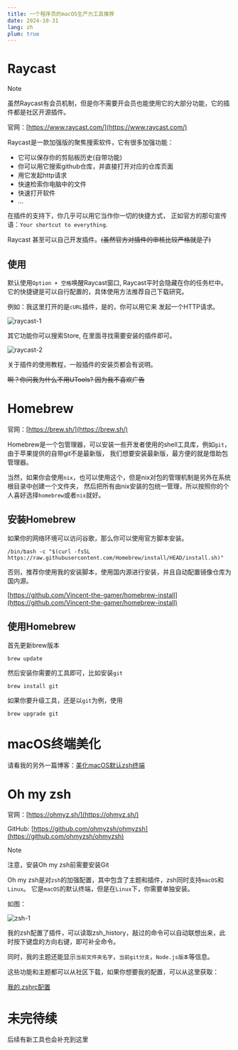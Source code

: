 ```yaml
---
title: 一个程序员的macOS生产力工具推荐
date: 2024-10-31
lang: zh
plum: true
---
```


# Raycast

> [!NOTE]
> 虽然Raycast有会员机制，但是你不需要开会员也能使用它的大部分功能，它的插件都是社区开源插件。

官网：[https://www.raycast.com/](https://www.raycast.com/)

Raycast是一款加强版的聚焦搜索软件，它有很多加强功能：

- 它可以保存你的剪贴板历史(自带功能)
- 你可以用它搜索github仓库，并直接打开对应的仓库页面
- 用它发起http请求
- 快速检索你电脑中的文件
- 快速打开软件
- ...

在插件的支持下，你几乎可以用它当作你一切的快捷方式，
正如官方的那句宣传语：`Your shortcut to everything`.

Raycast 甚至可以自己开发插件。~~(虽然官方对插件的审核比较严格就是了)~~

## 使用

默认使用`Option + 空格`唤醒Raycast窗口, Raycast平时会隐藏在你的任务栏中。
它的快捷键是可以自行配置的，具体使用方法推荐自己下载研究。

例如：我这里打开的是`cURL`插件，是的，你可以用它来
发起一个HTTP请求。

![raycast-1](/images/posts/mac-productivity/raycast-1.png)

其它功能你可以搜索Store, 在里面寻找需要安装的插件即可。

![raycast-2](/images/posts/mac-productivity/raycast-2.png)

关于插件的使用教程，一般插件的安装页都会有说明。

~~啊？你问我为什么不用UTools? 因为我不喜欢广告~~

<div pt-10 />

# Homebrew

官网：[https://brew.sh/](https://brew.sh/)

Homebrew是一个包管理器，可以安装一些开发者使用的shell工具库，例如`git`，由于苹果提供的自带git不是最新版，
我们想要安装最新版，最方便的就是借助包管理器。

当然，如果你会使用`nix`，也可以使用这个，但是nix对包的管理机制是另外在系统根目录中创建一个文件夹，
然后把所有由nix安装的包统一管理，所以按照你的个人喜好选择`homebrew`或者`nix`就好。

## 安装Homebrew

如果你的网络环境可以访问谷歌，那么你可以使用官方脚本安装。

```shell
/bin/bash -c "$(curl -fsSL https://raw.githubusercontent.com/Homebrew/install/HEAD/install.sh)"
```

否则，推荐你使用我的安装脚本，使用国内源进行安装，并且自动配置镜像仓库为国内源。

[https://github.com/Vincent-the-gamer/homebrew-install](https://github.com/Vincent-the-gamer/homebrew-install)

## 使用Homebrew

首先更新brew版本

```shell
brew update
```

然后安装你需要的工具即可，比如安装`git`

```shell
brew install git
```

如果你要升级工具，还是以`git`为例，使用
```shell
brew upgrade git
```

<div pt-10 />


# macOS终端美化

请看我的另外一篇博客：[美化macOS默认zsh终端](/posts/beautify-macOS-zsh)

<div pt-10 />

# Oh my zsh 

官网：[https://ohmyz.sh/](https://ohmyz.sh/)

GitHub: [https://github.com/ohmyzsh/ohmyzsh](https://github.com/ohmyzsh/ohmyzsh)

> [!NOTE]
> 注意，安装Oh my zsh前需要安装Git

Oh my zsh是对`zsh`的加强配置，其中包含了主题和插件，zsh同时支持`macOS`和`Linux`。
它是`macOS`的默认终端，但是在`Linux`下，你需要单独安装。

如图：

![zsh-1](/images/posts/mac-productivity/oh-my-zsh-1.png)

我的zsh配置了插件，可以读取zsh_history，敲过的命令可以自动联想出来，此时按下键盘的方向右键，即可补全命令。

同时，我的主题还能显示`当前文件夹名字`，`当前git分支`，`Node.js版本`等信息。

这些功能和主题都可以从社区下载，如果你想要我的配置，可以从这里获取：

[我的.zshrc配置](https://github.com/Vincent-the-gamer/dotfiles/blob/main/zsh/.zshrc-oh-my-zsh)

<div pt-10 />

# 未完待续

后续有新工具也会补充到这里